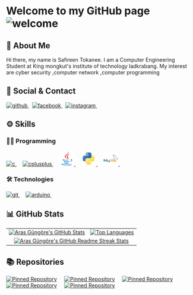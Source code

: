 # Welcome to my GitHub page  <img src="https://raw.githubusercontent.com/arasgungore/arasgungore/main/gifs/waving_hand.gif" alt="welcome" width="33" height="33" />

## 👤 About Me

Hi there, my name is Safireen Tokanee. I am a Computer Engineering Student at King mongkut's institute of technology ladkrabang. My interest are cyber security ,computer network ,computer programming  

## 📇 Social & Contact

<div align="left">
<!--   <a href="mailto:arasgungore09@gmail.com" target="_blank" rel="noreferrer"> <img alt="Aras Güngöre's E-mail Address" src="https://img.shields.io/badge/E&#8209;mail-D14836?style=for-the-badge&logo=gmail&logoColor=white" /> </a>
  &nbsp; -->
  <a href="https://github.com/Twi1ight-github" target="_blank" rel="noreferrer"> <img alt="github" src="https://img.shields.io/badge/GitHub-100000?style=for-the-badge&logo=github&logoColor=white" /> </a>
  &nbsp;
  <a href="https://www.facebook.com/fii.reenq" target="_blank" rel="noreferrer"> <img alt="facebook" src="https://img.shields.io/badge/Facebook-0077B5?style=for-the-badge&logo=facebook&logoColor=white" /> </a>
  &nbsp;
  <a href="https://www.instagram.com/fllryn__/?next=%2F" target="_blank" rel="noreferrer"> <img alt="instagram" src="https://img.shields.io/badge/Instagram-C13584?style=for-the-badge&logo=instagram&logoColor=white" /> </a>
  &nbsp;
 
## ⚙ Skills


### 👨‍💻 Programming

<div align="left">
  <a href="https://www.cprogramming.com" target="_blank" rel="noreferrer"> <img src="https://raw.githubusercontent.com/arasgungore/arasgungore/main/icons/c.svg" alt="c" width="40" height="40" /> </a>
  &nbsp; &nbsp;
  <a href="https://www.cplusplus.com" target="_blank" rel="noreferrer"> <img src="https://raw.githubusercontent.com/arasgungore/arasgungore/main/icons/cplusplus.svg" alt="cplusplus" width="40" height="40" /> </a>
  &nbsp; &nbsp;
  <a href="https://www.java.com" target="_blank" rel="noreferrer"> <img src="https://raw.githubusercontent.com/devicons/devicon/master/icons/java/java-original.svg" alt="java" width="40" height="40" /> </a>
  &nbsp; &nbsp;
  <a href="https://www.python.org" target="_blank" rel="noreferrer"> <img src="https://raw.githubusercontent.com/devicons/devicon/master/icons/python/python-original.svg" alt="python" width="40" height="40" /> </a>
  &nbsp; &nbsp;
  <a href="https://www.mysql.com" target="_blank" rel="noreferrer"> <img src="https://raw.githubusercontent.com/devicons/devicon/master/icons/mysql/mysql-original-wordmark.svg" alt="mysql" width="40" height="40" /> </a>
  &nbsp; &nbsp;
  

### 🛠 Technologies

<div align="left">
  <a href="https://git-scm.com" target="_blank" rel="noreferrer"> <img src="https://raw.githubusercontent.com/arasgungore/arasgungore/main/icons/git.svg" alt="git" width="40" height="40" /> </a>
  &nbsp; &nbsp;
  <a href="https://www.arduino.cc" target="_blank" rel="noreferrer"> <img src="https://raw.githubusercontent.com/arasgungore/arasgungore/main/icons/arduino.svg" alt="arduino" width="40" height="40" /> </a>
  &nbsp; &nbsp;
 
</div>


## 📊 GitHub Stats

<table>
  <tr>
    <td>
      <a href="https://github.com/anuraghazra/github-readme-stats"> <img src="https://github-readme-stats-arasgungore.vercel.app/api?username=Twi1ight-github&hide_border=true&show_icons=true&count_private=true" alt="Aras Güngöre's GitHub Stats" /> </a>
    </td>
    <td>
      <a href="https://github.com/anuraghazra/github-readme-stats"> <img src="https://github-readme-stats-arasgungore.vercel.app/api/top-langs/?username=Twi1ight-github&hide_border=true&langs_count=8&layout=compact&count_private=true" alt="Top Languages" /> </a>
    </td>
  </tr>
  <tr>
    <td colspan=2 align="center">
      <a href="https://git.io/streak-stats"> <img src="http://github-readme-streak-stats.herokuapp.com?user=Twi1ight-github&hide_border=true&background=f6f8fa&currStreakLabel=000000&date_format=j%20M%5B%20Y%5D" alt="Aras Güngöre's GitHub Readme Streak Stats" /> </a>
    </td>
  </tr>
</table>


## 📚 Repositories

[![Pinned Repository](https://github-readme-stats.vercel.app/api/pin/?username=Twi1ight-github&repo=Text_mode_game)](https://github.com/Twi1ight-github/Text_mode_game)
&nbsp; &nbsp;
[![Pinned Repository](https://github-readme-stats.vercel.app/api/pin/?username=Twi1ight-github&repo=covid19_vacineted)](https://github.com/Twi1ight-github/covid19_vacineted)
&nbsp; &nbsp;
[![Pinned Repository](https://github-readme-stats.vercel.app/api/pin/?username=Twi1ight-github&repo=OODataStructure_Lab)](https://github.com/Twi1ight-github/OODataStructure_Lab)
&nbsp; &nbsp;
[![Pinned Repository](https://github-readme-stats.vercel.app/api/pin/?username=Twi1ight-github&repo=Sudoku_Hack)](https://github.com/Twi1ight-github/Sudoku_Hack)
&nbsp; &nbsp;
[![Pinned Repository](https://github-readme-stats.vercel.app/api/pin/?username=Twi1ight-github&repo=OverTheWire_Writeup)](https://github.com/Twi1ight-github/OverTheWire_Writeup)
&nbsp; &nbsp;




 
